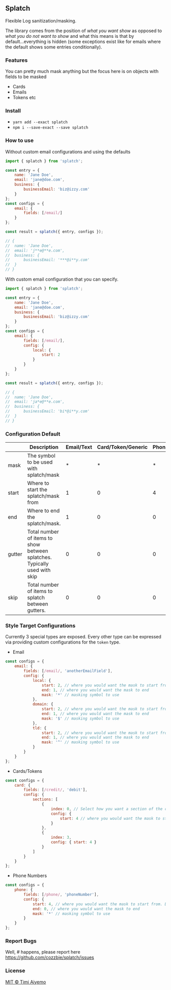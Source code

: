 ## Splatch

Flexible Log sanitization/masking.

The library comes from the position of _what you want show_ as opposed to _what you do not want to show_ and what this means is that by default...everything is hidden (some exceptions exist like for emails where the default shows some entries conditionally).

### Features

You can pretty much mask anything but the focus here is on objects with fields to be masked
- Cards
- Emails
- Tokens
etc

### Install

- `yarn add --exact splatch`
- `npm i --save-exact --save splatch`


### How to use

Without custom email configurations and using the defaults

```javascript
import { splatch } from 'splatch';

const entry = {
    name: 'Jane Doe',
    email: 'jane@doe.com',
    business: {
        businessEmail: 'biz@izzy.com'
    }
};
const configs = {
    email: {
        fields: [/email/]
    }
};

const result = splatch({ entry, configs });

// {
//  name: 'Jane Doe',
//  email: 'j**e@**e.com',
//  business: {
//      businessEmail: '***@i**y.com'
//  }
// }
```

With custom email configuration that you can specify.

```javascript
import { splatch } from 'splatch';

const entry = {
    name: 'Jane Doe',
    email: 'jane@doe.com',
    business: {
        businessEmail: 'biz@izzy.com'
    }
};
const configs = {
    email: {
        fields: [/email/],
        config: {
            local: {
                start: 2
            }
        }
    }
};

const result = splatch({ entry, configs });

// {
//  name: 'Jane Doe',
//  email: 'ja*e@**e.com',
//  business: {
//      businessEmail: 'bi*@i**y.com'
//  }
// }
```

### Configuration Default

|        | Description                                                                | Email/Text | Card/Token/Generic | Phone |
|--------|----------------------------------------------------------------------------|------------|--------------------|-------|
| mask   | The symbol to be used with splatch/mask                                     | *          | *                  | *     |
| start  | Where to start the splatch/mask from                                        | 1          | 0                  | 4     |
| end    | Where to end the splatch/mask.                                              | 1          | 0                  | 0     |
| gutter | Total number of items to show between splatches.  Typically used with skip  | 0          | 0                  | 0     |
| skip   | Total number of items to splatch between gutters.                           | 0          | 0                  | 0     |


### Style Target Configurations

Currently 3 special types are exposed. Every other type can be expressed via providing custom configurations for the `token` type.

- Email

```javascript
const configs = {
    email: {
        fields: [/email/, 'anotherEmailField'],
        config: {
            local: {
                start: 2, // where you would want the mask to start from
                end: 1, // where you would want the mask to end
                mask: '*' // masking symbol to use
            },
            domain: {
                start: 2, // where you would want the mask to start from
                end: 1, // where you would want the mask to end
                mask: '$' // masking symbol to use
            },
            tld: {
                start: 2, // where you would want the mask to start from
                end: 1, // where you would want the mask to end
                mask: '^' // masking symbol to use
            }
        }
    }
};
```

- Cards/Tokens

```javascript
const configs = {
    card: {
        fields: [/credit/, 'debit'],
        config: {
            sections: [
                {
                    index: 0, // Select how you want a section of the card to be masked
                    config: {
                        start: 4 // where you would want the mask to start from
                    }
                },
                {
                    index: 3,
                    config: { start: 4 }
                }
            ]
        }
    }
};
```

- Phone Numbers

```javascript
const configs = {
    phone: {
        fields: [/phone/, 'phoneNumber'],
        config: {
            start: 4, // where you would want the mask to start from. Default is 4
            end: 0, // where you would want the mask to end
            mask: '*' // masking symbol to use
        }
    }
};
```

### Report Bugs

Well, #$%$ happens, please report here https://github.com/cozzbie/splatch/issues


### License

[MIT © Timi Aiyemo](https://cozzbie.mit-license.org/)
